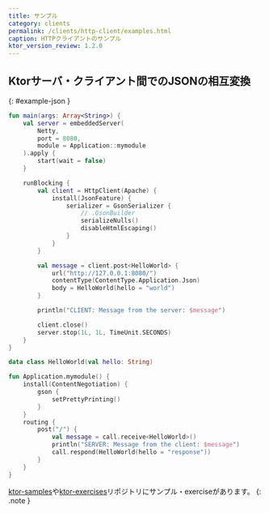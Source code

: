 ```yaml
---
title: サンプル
category: clients
permalink: /clients/http-client/examples.html
caption: HTTPクライアントのサンプル
ktor_version_review: 1.2.0
---
```


## Ktorサーバ・クライアント間でのJSONの相互変換

{: #example-json }

```kotlin
fun main(args: Array<String>) {
    val server = embeddedServer(
        Netty,
        port = 8080,
        module = Application::mymodule
    ).apply {
        start(wait = false)
    }

    runBlocking {
        val client = HttpClient(Apache) {
            install(JsonFeature) {
                serializer = GsonSerializer {
                    // .GsonBuilder
                    serializeNulls()
                    disableHtmlEscaping()
                }
            }
        }

        val message = client.post<HelloWorld> {
            url("http://127.0.0.1:8080/")
            contentType(ContentType.Application.Json)
            body = HelloWorld(hello = "world")
        }

        println("CLIENT: Message from the server: $message")

        client.close()
        server.stop(1L, 1L, TimeUnit.SECONDS)
    }
}

data class HelloWorld(val hello: String)

fun Application.mymodule() {
    install(ContentNegotiation) {
        gson {
            setPrettyPrinting()
        }
    }
    routing {
        post("/") {
            val message = call.receive<HelloWorld>()
            println("SERVER: Message from the client: $message")
            call.respond(HelloWorld(hello = "response"))
        }
    }
}
```

[ktor-samples](https://github.com/ktorio/ktor-samples)や[ktor-exercises](https://github.com/ktorio/ktor-exercises)リポジトリにサンプル・exerciseがあります。
{: .note }
